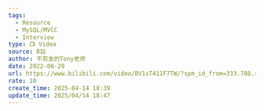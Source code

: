 ```yaml
---
tags:
  - Resource
  - MySQL/MVCC
  - Interview
type: 📺 Video
source: B站
author: 不剪发的Tony老师
date: 2022-08-29
url: https://www.bilibili.com/video/BV1xT411F7TW/?spm_id_from=333.788.recommend_more_video.4&vd_source=84272a2d7f72158b38778819be5bc6ad
rate: 10
create_time: 2025-04-14 18:39
update_time: 2025/04/14 18:47
---
```

